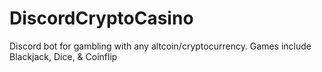 # DiscordCryptoCasino
Discord bot for gambling with any altcoin/cryptocurrency. Games include Blackjack, Dice, &amp; Coinflip

